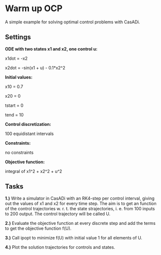 Warm up OCP
===========

A simple example for solving optimal control problems with CasADi.

Settings
--------

**ODE with two states x1 and x2, one control u:**

x1dot = -x2

x2dot = -sin(x1 + u) - 0.1*x2^2


**Initial values:**

x10 = 0.7

x20 = 0

tstart = 0

tend = 10

**Control discretization:**

100 equidistant intervals

**Constraints:**

no constraints

**Objective function:**

integral of x1^2 + x2^2 + u^2


Tasks
-----

**1.)** Write a simulator in CasADi with an RK4-step per control interval, giving out the values of x1 and x2 for every time step. The aim is to get an function of the control trajectories w. r. t. the state strajectories, i. e. from 100 inputs to 200 output. The control trajectory will be called U.


**2.)** Evaluate the objective function at every discrete step and add the terms to get the objective function f(U).

**3.)** Call ipopt to minimize f(U) with initial value 1 for all elements of U.

**4.)** Plot the solution trajectories for controls and states.